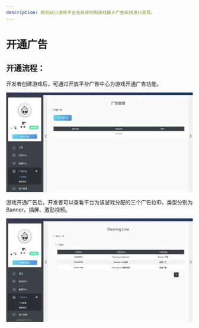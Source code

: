 ```yaml
---
description: 即刻玩小游戏平台支持非内购游戏接入广告系统进行变现。
---
```


# 开通广告

## 开通流程：

开发者创建游戏后，可通过开放平台广告中心为游戏开通广告功能。

![](../../../.gitbook/assets/kaitong.png)

游戏开通广告后，开发者可以查看平台为该游戏分配的三个广告位ID，类型分别为Banner，插屏、激励视频。

![](../../../.gitbook/assets/guanggaowie.jpg)

